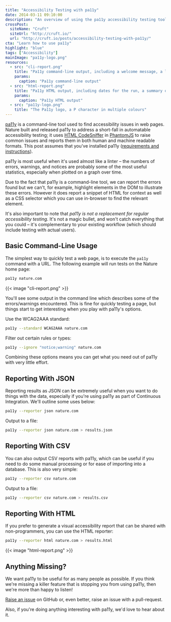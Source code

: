 ```yaml
---
title: "Accessibility Testing with pa11y"
date: 2014-03-11 09:10:00
description: "An overview of using the pa11y accessibility testing tool to find issues with your web pages."
crossPost:
  siteName: "Cruft"
  siteUrl: "http://cruft.io/"
  url: "http://cruft.io/posts/accessibility-testing-with-pa11y/"
cta: "Learn how to use pa11y"
highlight: "blue"
tags: ["Accessibility"]
mainImage: "pa11y-logo.png"
resources:
  - src: "cli-report.png"
    title: "Pa11y command-line output, including a welcome message, a list of commands that have been run, and a list of accessibility issues with the page"
    params:
      caption: "Pa11y command-line output"
  - src: "html-report.png"
    title: "Pa11y HTML output, including dates for the run, a summary of error counts, and then details about the issues encountered on the page"
    params:
      caption: "Pa11y HTML output"
  - src: "pa11y-logo.png"
    title: "The Pa11y logo, a P character in multiple colours"
---
```



[pa11y][pa11y] is a command-line tool used to find accessibility issues in web pages. Nature built and released pa11y to address a short-fall in automatable accessibility testing; it uses [HTML CodeSniffer][htmlcs] in [PhantomJS][phantom] to raise common issues and reports them in both human and machine readable formats. This post assumes that you've installed pa11y ([requirements and instructions][pa11y-requirements]).

pa11y is most useful when it's used almost like a linter – the numbers of errors, warnings, and notices are probably some of the most useful statistics, especially when plotted on a graph over time.

Due to the fact that pa11y is a command-line tool, we can report the errors found but we can't, for example, highlight elements in the DOM to illustrate these errors. However it does report a snippet of HTML for context as well as a CSS selector which you can use in-browser to find the relevant element.

It's also important to note that *pa11y is not a replacement for regular accessibility testing*. It's not a magic bullet, and won't catch everything that you could – it's complementary to your existing workflow (which should include testing with actual users).


Basic Command-Line Usage
------------------------

The simplest way to quickly test a web page, is to execute the `pa11y` command with a URL. The following example will run tests on the Nature home page:

```sh
pa11y nature.com
```

{{< image "cli-report.png" >}}

You'll see some output in the command line which describes some of the errors/warnings encountered. This is fine for quickly testing a page, but things start to get interesting when you play with pa11y's options.

Use the WCAG2AAA standard:

```sh
pa11y --standard WCAG2AAA nature.com
```

Filter out certain rules or types:

```sh
pa11y --ignore "notice;warning" nature.com
```

Combining these options means you can get what you need out of pa11y with very little effort.


Reporting With JSON
-------------------

Reporting results as JSON can be extremely useful when you want to do things with the data, especially if you're using pa11y as part of Continuous Integration. We'll outline some uses below:

```sh
pa11y --reporter json nature.com
```

Output to a file:

```sh
pa11y --reporter json nature.com > results.json
```


Reporting With CSV
------------------

You can also output CSV reports with pa11y, which can be useful if you need to do some manual processing or for ease of importing into a database. This is also very simple:

```sh
pa11y --reporter csv nature.com
```

Output to a file:

```sh
pa11y --reporter csv nature.com > results.csv
```


Reporting With HTML
-------------------

If you prefer to generate a visual accessibility report that can be shared with non-programmers, you can use the HTML reporter:

```sh
pa11y --reporter html nature.com > results.html
```

{{< image "html-report.png" >}}


Anything Missing?
-----------------

We want pa11y to be useful for as many people as possible. If you think we're missing a killer feature that is stopping you from using pa11y, then we're more than happy to listen!

[Raise an issue][issues] on GitHub or, even better, raise an issue with a pull-request.

Also, if you're doing anything interesting with pa11y, we'd love to hear about it.



[htmlcs]: http://squizlabs.github.io/HTML_CodeSniffer/
[issues]: https://github.com/springernature/pa11y/issues
[jq]: http://stedolan.github.io/jq/
[node]: http://nodejs.org/
[pa11y]: https://github.com/springernature/pa11y
[pa11y-custom-reporters]: https://github.com/springernature/pa11y#reporters
[pa11y-requirements]: https://github.com/springernature/pa11y#requirements
[pa11y-readme]: https://github.com/springernature/pa11y#readme
[phantom]: http://phantomjs.org/

